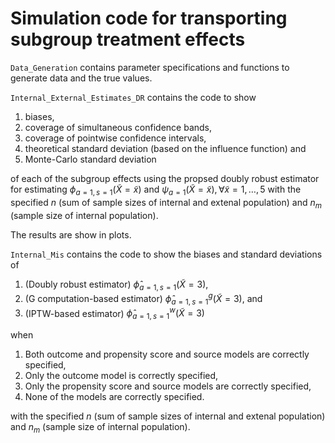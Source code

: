 # Simulation code for transporting subgroup treatment effects

`Data_Generation` contains parameter specifications and functions to generate data and the true values.

`Internal_External_Estimates_DR` contains the code to show 
1. biases, 
2. coverage of simultaneous confidence bands, 
3. coverage of pointwise confidence intervals,
4. theoretical standard deviation (based on the influence function) and 
5. Monte-Carlo standard deviation 

of each of the subgroup effects using the propsed doubly robust estimator for estimating $\phi_{a=1,s=1}(\tilde{X}=\tilde{x})$ and $\psi_{a=1}(\tilde{X}=\tilde{x}), \forall \tilde{x}=1,\dots,5$ with the specified $n$ (sum of sample sizes of internal and extenal population) and $n_m$ (sample size of internal population). 

The results are show in plots.

`Internal_Mis` contains the code to show the biases and standard deviations of 
1. (Doubly robust estimator) $\widehat \phi_{a=1,s=1}(\tilde{X}=3)$, 
2. (G computation-based estimator) $\widehat \phi^{g}_{a=1,s=1}(\tilde{X}=3)$, and 
3. (IPTW-based estimator) $\widehat \phi^{w}_{a=1,s=1}(\tilde{X}=3)$

when

1. Both outcome and propensity score and source models are correctly specified,
2. Only the outcome model is correctly specified,
3. Only the propensity score and source models are correctly specified,
4. None of the models are correctly specified.

with the specified $n$ (sum of sample sizes of internal and extenal population) and $n_m$ (sample size of internal population).  

